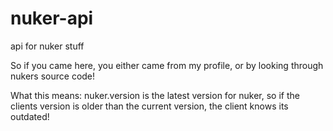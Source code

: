 # nuker-api
api for nuker stuff

So if you came here, you either came from my profile, or by looking through nukers source code!

What this means: nuker.version is the latest version for nuker, so if the clients version is older than the current version, the client knows its outdated!
